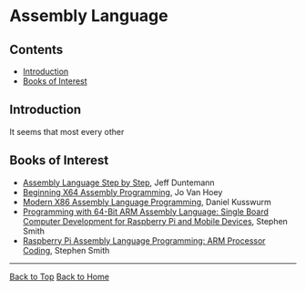 # Assembly Language

## Contents
* [Introduction](#introduction)
* [Books of Interest](#books_of_interest)

## Introduction

It seems that most every other 

## Books of Interest

* [Assembly Language Step by Step](https://amzn.to/3946Wpi), Jeff Duntemann
* [Beginning X64 Assembly Programming](https://amzn.to/2X9lwGz), Jo Van Hoey
* [Modern X86 Assembly Language Programming](https://amzn.to/3rUmNj2), Daniel Kusswurm
* [Programming with 64-Bit ARM Assembly Language: Single Board Computer Development for Raspberry Pi and Mobile Devices](https://amzn.to/3hFrPez), Stephen Smith
* [Raspberry Pi Assembly Language Programming: ARM Processor Coding](https://amzn.to/38YNj1X), Stephen Smith


---
[Back to Top](#assembly_language)
[Back to Home](../README.md)